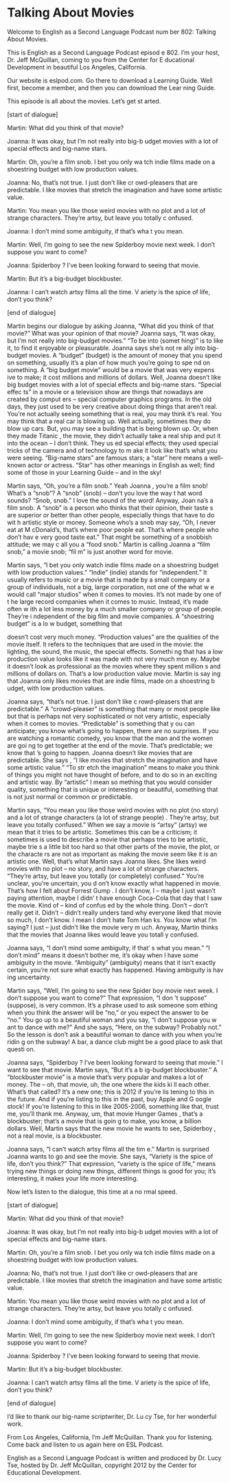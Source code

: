 # Talking About Movies

Welcome to English as a Second Language Podcast num ber 802: Talking About Movies. 

This is English as a Second Language Podcast episod e 802.  I’m your host, Dr. Jeff McQuillan, coming to you from the Center for E ducational Development in beautiful Los Angeles, California. 

Our website is eslpod.com.  Go there to download a Learning Guide.  Well first, become a member, and then you can download the Lear ning Guide. 

This episode is all about the movies.  Let’s get st arted. 

[start of dialogue] 

Martin:  What did you think of that movie? 

Joanna:  It was okay, but I’m not really into big-b udget movies with a lot of special effects and big-name stars. 

Martin:  Oh, you’re a film snob.  I bet you only wa tch indie films made on a shoestring budget with low production values. 

Joanna:  No, that’s not true.  I just don’t like cr owd-pleasers that are predictable. I like movies that stretch the imagination and have  some artistic value. 

Martin:  You mean you like those weird movies with no plot and a lot of strange characters.  They’re artsy, but leave you totally c onfused. 

Joanna:  I don’t mind some ambiguity, if that’s wha t you mean.   

Martin:  Well, I’m going to see the new Spiderboy  movie next week.  I don’t suppose you want to come? 

Joanna:  Spiderboy ?  I’ve been looking forward to seeing that movie. 

Martin:  But it’s a big-budget blockbuster. 

Joanna:  I can’t watch artsy films all the time.  V ariety is the spice of life, don’t you think? 

[end of dialogue] 

Martin begins our dialogue by asking Joanna, “What did you think of that movie?” What was your opinion of that movie?  Joanna says, “It was okay, but I’m not really into big-budget movies.”  “To be into (somet hing)” is to like it, to find it enjoyable or pleasurable.  Joanna says she’s not re ally into big-budget movies. A “budget” (budget) is the amount of money that you  spend on something, usually it’s a plan of how much you’re going to spe nd on something.  A “big budget movie” would be a movie that was very expens ive to make; it cost millions and millions of dollars.  Well, Joanna doesn’t like  big budget movies with a lot of special effects and big-name stars.  “Special effec ts” in a movie or a television show are things that nowadays are created by comput ers – special computer graphics programs.  In the old days, they just used  to be very creative about doing things that aren’t real.  You’re not actually  seeing something that is real, you may think it’s real.  You may think that a real  car is blowing up.  Well actually, sometimes they do blow up cars.  But, you may see a  building that is being blown up.  Or, when they made Titanic , the movie, they didn’t actually take a real ship and put it into the ocean – I don’t think.  They us ed special effects; they used special tricks of the camera and of technology to m ake it look like that’s what you were seeing.  “Big-name stars” are famous stars; a “star” here means a well- known actor or actress.  “Star” has other meanings in English as well; find some of those in your Learning Guide – and in the sky! 

Martin says, “Oh, you’re a film snob.”  Yeah Joanna , you’re a film snob!  What’s a “snob”?  A “snob” (snob) – don’t you love the way t hat word sounds?  “Snob, snob.”  I love the sound of the word!  Anyway, Joan na’s a film snob.  A “snob” is a person who thinks that their opinion, their taste s are superior or better than other people, especially things that have to do wit h artistic style or money. Someone who’s a snob may say, “Oh, I never eat at M cDonald’s, that’s where poor people eat.  That’s where people who don’t hav e very good taste eat.”  That might be something of a snobbish attitude; we may c all you a “food snob.”  Martin is calling Joanna a “film snob,” a movie snob; “fil m” is just another word for movie. 

Martin says, “I bet you only watch indie films made  on a shoestring budget with low production values.”  “Indie” (indie) stands for  “independent.”  It usually refers to music or a movie that is made by a small company  or a group of individuals, not a big, large corporation, not one of the what w e would call “major studios” when it comes to movies.  It’s not made by one of t he large record companies when it comes to music.  Instead, it’s made often w ith a lot less money by a much smaller company or group of people.  They’re i ndependent of the big film and movie companies.  A “shoestring budget” is a lo w budget, something that  

doesn’t cost very much money.  “Production values” are the qualities of the movie itself.  It refers to the techniques that are  used in the movie: the lighting, the sound, the music, the special effects.  Somethi ng that has a low production value looks like it was made with not very much mon ey.  Maybe it doesn’t look as professional as the movies where they spent million s and millions of dollars on. That’s a low production value movie.  Martin is say ing that Joanna only likes movies that are indie films, made on a shoestring b udget, with low production values. 

Joanna says, “that’s not true.  I just don’t like c rowd-pleasers that are predictable.”  A “crowd-pleaser” is something that many or most people like but that is perhaps not very sophisticated or not very artistic, especially when it comes to movies.  “Predictable” is something that y ou can anticipate; you know what’s going to happen, there are no surprises.  If  you are watching a romantic comedy, you know that the man and the women are goi ng to get together at the end of the movie.  That’s predictable; we know that ’s going to happen.  Joanna doesn’t like movies that are predictable.  She says , “I like movies that stretch the imagination and have some artistic value.”  “To str etch the imagination” means to make you think of things you might not have thought  of before, and to do so in an exciting and artistic way.  By “artistic” I mean so mething that you would consider quality, something that is unique or interesting or  beautiful, something that is not just normal or common or predictable. 

Martin says, “You mean you like those weird movies with no plot (no story) and a lot of strange characters (a lot of strange people) .  They’re artsy, but leave you totally confused.”  When we say a movie is “artsy” (artsy) we mean that it tries to be artistic.  Sometimes this can be a criticism; it  sometimes is used to describe a movie that perhaps tries to be artistic, maybe trie s a little bit too hard so that other parts of the movie, the plot, or the characte rs are not as important as making the movie seem like it is an artistic one.  Well, that’s what Martin says Joanna likes.  She likes weird movies with no plot – no story, and have a lot of strange characters.  “They’re artsy, but leave you totally (or completely) confused.”  You’re unclear, you’re uncertain, you d on’t know exactly what happened in movie.  That’s how I felt about Forrest  Gump .  I don’t know, I – maybe I just wasn’t paying attention, maybe I didn’ t have enough Coca-Cola that day that I saw the movie.  Kind of – kind of confus ed by the whole thing.  Don’t – don’t really get it.  Didn’t – didn’t really unders tand why everyone liked that movie so much, I don’t know.  I mean I don’t hate Tom Han ks.  You know what I’m saying?  I just – just didn’t like the movie very m uch.  Anyway, Martin thinks that the movies that Joanna likes would leave you totall y confused. 

Joanna says, “I don’t mind some ambiguity, if that’ s what you mean.”  “I don’t mind” means it doesn’t bother me, it’s okay when I have some ambiguity in the movie.  “Ambiguity” (ambiguity) means that it isn’t  exactly certain, you’re not sure what exactly has happened.  Having ambiguity is hav ing uncertainty.   

Martin says, “Well, I’m going to see the new Spider boy  movie next week.  I don’t suppose you want to come?”  That expression, “I don ’t suppose” (suppose), is very common.  It’s a phrase used to ask someone som ething when you think the answer will be “no,” or you expect the answer to be  “no.”  You go up to a beautiful woman and you say, “I don’t suppose you w ant to dance with me?”  And she says, “Here, on the subway?  Probably not.”  So  the lesson is don’t ask a beautiful woman to dance with you when you’re ridin g on the subway!  A bar, a dance club might be a good place to ask that questi on.   

Joanna says, “Spiderboy ?  I’ve been looking forward to seeing that movie.”   I want to see that movie.  Martin says, “But it’s a b ig-budget blockbuster.”  A “blockbuster movie” is a movie that’s very popular and makes a lot of money. The – oh, that movie, uh, the one where the kids ki ll each other.  What’s that called?  It’s a new one; this is 2012 if you’re lis tening to this in the future.  And if you’re listing to this in the past, buy Apple and G oogle stock!  If you’re listening to this in like 2005-2006, something like that, trust me, you’ll thank me.  Anyway, um, that movie Hunger Games , that’s a blockbuster; that’s a movie that is goin g to make, you know, a billion dollars.  Well, Martin  says that the new movie he wants to see, Spiderboy , not a real movie, is a blockbuster. 

Joanna says, “I can’t watch artsy films all the tim e.”  Martin is surprised Joanna wants to go and see the movie.  She says, “Variety is the spice of life, don’t you think?”  That expression, “variety is the spice of life,” means trying new things or doing new things, different things is good for you;  it’s interesting, it makes your life more interesting. 

Now let’s listen to the dialogue, this time at a no rmal speed. 

[start of dialogue] 

Martin:  What did you think of that movie? 

Joanna:  It was okay, but I’m not really into big-b udget movies with a lot of special effects and big-name stars. 

Martin:  Oh, you’re a film snob.  I bet you only wa tch indie films made on a shoestring budget with low production values.  

 Joanna:  No, that’s not true.  I just don’t like cr owd-pleasers that are predictable. I like movies that stretch the imagination and have  some artistic value. 

Martin:  You mean you like those weird movies with no plot and a lot of strange characters.  They’re artsy, but leave you totally c onfused. 

Joanna:  I don’t mind some ambiguity, if that’s wha t you mean.   

Martin:  Well, I’m going to see the new Spiderboy  movie next week.  I don’t suppose you want to come? 

Joanna:  Spiderboy ?  I’ve been looking forward to seeing that movie. 

Martin:  But it’s a big-budget blockbuster. 

Joanna:  I can’t watch artsy films all the time.  V ariety is the spice of life, don’t you think? 

[end of dialogue] 

I’d like to thank our big-name scriptwriter, Dr. Lu cy Tse, for her wonderful work.   

From Los Angeles, California, I’m Jeff McQuillan.  Thank you for listening.  Come back and listen to us again here on ESL Podcast. 

English as a Second Language Podcast is written and  produced by Dr. Lucy Tse, hosted by Dr. Jeff McQuillan, copyright 2012 by the  Center for Educational Development.

